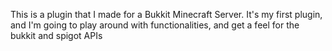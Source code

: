 This is a plugin that I made for a Bukkit Minecraft Server. 
It's my first plugin, and I'm going to play around with functionalities, and get a feel for the bukkit and spigot APIs
